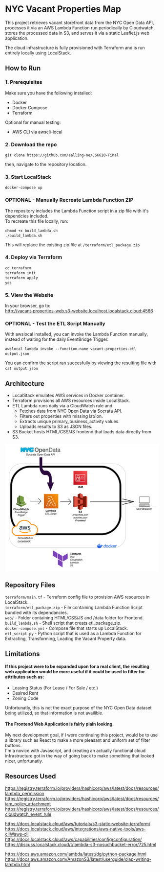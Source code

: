 # NYC Vacant Properties Map

This project retrieves vacant storefront data from the NYC Open Data API, processes it via an AWS Lambda Function run periodically by Cloudwatch, stores the processed data in S3, and serves it via a static Leaflet.js web application.  

The cloud infrastructure is fully provisioned with Terraform and is run entirely locally using LocalStack.

## How to Run

### 1. Prerequisites

Make sure you have the following installed:
- Docker
- Docker Compose
- Terraform

Optional for manual testing:
- AWS CLI via awscli-local

### 2. Download the repo
```
git clone https://github.com/aalling-ne/CS6620-Final
```  
then, navigate to the repository location.

### 3. Start LocalStack
```
docker-compose up
```

### OPTIONAL - Manually Recreate Lambda Function ZIP
The repository includes the Lambda Function script in a zip file with it's dependcies included.  
To recreate this file locally, run:

```
chmod +x build_lambda.sh
./build_lambda.sh
```
This will replace the existing zip file at `/terraform/etl_package.zip`

### 4. Deploy via Terraform

```
cd terraform
terraform init
terraform apply
yes
```

### 5. View the Website

In your browser, go to:  
http://vacant-properties-web.s3-website.localhost.localstack.cloud:4566

### OPTIONAL - Test the ETL Script Manually

With awslocal installed, you can invoke the Lambda Function manually, instead of waiting for the daily EventBridge Trigger.
```
awslocal lambda invoke --function-name vacant-properties-etl output.json
```  
You can confirm the script ran succesfully by viewing the resulting file with `cat output.json`  

## Architecture

- LocalStack emulates AWS services in Docker container.
- Terraform provisions all AWS resources inside LocalStack.
- ETL Lambda runs daily via a CloudWatch rule and:
  - Fetches data from NYC Open Data via Socrata API.
  - Filters out properties with missing lat/lon.
  - Extracts unique primary_business_activity values.
  - Uploads results to S3 as JSON files.
- S3 Bucket hosts HTML/CSS/JS frontend that loads data directly from S3.  

![architecture-diagram](https://github.com/aalling-ne/CS6620-Final/blob/main/architecture-diagram.png?raw=true)

## Repository Files

`terraform/main.tf` - Terraform config file to provision AWS resources in LocalStack.  
`terraform/etl_package.zip` - File containing Lambda Function Script bundled with its dependancies.  
`web/` - Folder containing HTML/CSS/JS and /data folder for Frontend.  
`build_lambda.sh` - Shell script that creats etl_package.zip.  
`docker-compose.yml` - Compose file that starts up LocalStack.  
`etl_script.py` - Python script that is used as a Lambda Function for Extracting, Transforming, Loading the Vacant Property data.  

## Limitations

#### If this project were to be expanded upon for a real client, the resulting web application would be more useful if it could be used to filter for attributes such as:
- Leasing Status (For Lease / For Sale / etc.)
- Desired Rent
- Zoning Code

Unfortunatly, this is not the exact purpose of the NYC Open Data dataset being utilized, so that information is not availible.  

#### The Frontend Web Application is fairly plain looking.  
My next development goal, if I were continuing this project, would be to use a library such as React to make a more pleasant and uniform set of filter buttons.  
I'm a novice with Javascript, and creating an actually functional cloud infrastructure got in the way of going back to make something that looked nicer, unfortunatly.

## Resources Used
https://registry.terraform.io/providers/hashicorp/aws/latest/docs/resources/lambda_permission  
https://registry.terraform.io/providers/hashicorp/aws/latest/docs/resources/iam_policy_attachment  
https://registry.terraform.io/providers/hashicorp/aws/latest/docs/resources/cloudwatch_event_rule  

https://docs.localstack.cloud/aws/tutorials/s3-static-website-terraform/
https://docs.localstack.cloud/aws/integrations/aws-native-tools/aws-cli/#aws-cli
https://docs.localstack.cloud/aws/capabilities/config/configuration/
https://discuss.localstack.cloud/t/lambda-s3-nosuchbucket-error/725.html

https://docs.aws.amazon.com/lambda/latest/dg/python-package.html
https://docs.aws.amazon.com/AmazonS3/latest/userguide/olap-writing-lambda.html
